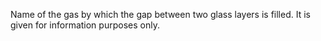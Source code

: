 Name of the gas by which the gap between two glass layers is filled. It is given for information purposes only.
